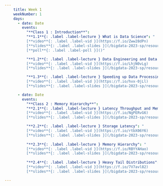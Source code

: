 ```yaml
---
    title: Week 1 
    weekNumber: 1
    days:
      - date: Date 
        events:
          "**Class 1 : Introduction**": 
          "**1.1**{: .label .label-lecture } What is Data Science": "
          [**video**{: .label .label-vid }](https://f.io/Zww28dPn) 
          [**slides**{: .label .label-slides }](/bigdata-2023-sp/resources/ppts/class1/1_WhatIsDataScience2.pptx) 
          [**poll**{: .label .label-poll }]()"

          "**1.2**{: .label .label-lecture } Data Engineering and Data Science": "
          [**video**{: .label .label-vid }](https://f.io/LhjN0vLg) 
          [**slides**{: .label .label-slides }](/bigdata-2023-sp/resources/ppts/class1/3_JoeHellersteingDataScience.pptx)"

          "**1.3**{: .label .label-lecture } Speeding up Data Processing": "
          [**video**{: .label .label-vid }](https://f.io/hvx-0jLl) 
          [**slides**{: .label .label-slides }](/bigdata-2023-sp/resources/ppts/class1/2_Speed of data processing.pptx)"

      - date: Date
        events:
          "**Class 2 : Memory Hierarchy**":
          "**2.1**{: .label .label-lecture } Latency Throughput and Memory Hierarchy": "
          [**video**{: .label .label-vid }](https://f.io/NgPERvG6) 
          [**slides**{: .label .label-slides }](/bigdata-2023-sp/resources/ppts/class2/1_MemoryLatecyLocality.pptx)"

          "**2.2**{: .label .label-lecture } Storage Latency": "
          [**video**{: .label .label-vid }](https://f.io/rtbX06Y6) 
          [**slides**{: .label .label-slides }](/bigdata-2023-sp/resources/ppts/class2/2_StorageLatency.pptx)"
          
          "**2.3**{: .label .label-lecture } Memory Hierarchy": "
          [**video**{: .label .label-vid }](https://f.io/RBYYAHao) 
          [**slides**{: .label .label-slides }](/bigdata-2023-sp/resources/ppts/class2/3_MemoryHierarchy.pptx)"
          
          "**2.4**{: .label .label-lecture } Heavy Tail Distributions": "
          [**video**{: .label .label-vid }](https://f.io/7V7avl82) 
          [**slides**{: .label .label-slides }](/bigdata-2023-sp/resources/ppts/class2/4_HeavyTailDistribution.pptx)"

---
```

